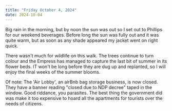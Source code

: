 ```yaml
---
title: "Friday October 4, 2024"
date: 2024-10-04
---
```

Big rain in the morning, but by noon the sun was out so I set out to Phillips for our weekend beverages.  Before long the sun was fully out and it was quite warm, but as soon as any shade appeared my jacket went on right quick.

There wasn't much for wildlife on this walk.  The trees continue to turn colour and the Empress has managed to capture the last bit of summer in its flower beds.  IT won't be long before they are dug up and replanted, so I will enjoy the final weeks of the summer blooms.

Of note:  The 'Air Lobby', an airBnb bag storage business, is now closed.  They have a banner reading "closed due to NDP decree" taped in the window.  Good riddance, you parasites.  The best thing the government did was make it too expensive to hoard all the apartments for tourists over the needs of citizens. 